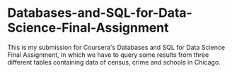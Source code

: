 # Databases-and-SQL-for-Data-Science-Final-Assignment
This is my submission for Coursera's Databases and SQL for Data Science Final Assignment, in which we have to query some results from three different tables containing data of census, crime and schools in Chicago.
